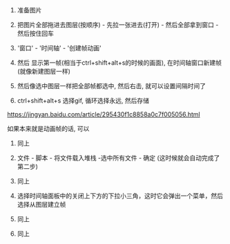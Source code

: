 1. 准备图片

2. 把图片全部拖进去图层(按顺序) - 先拉一张进去(打开) - 然后全部拿到窗口 - 然后按住回车

3. '窗口' -  '时间轴' - '创建帧动画'

4. 然后 显示第一帧(相当于ctrl+shift+alt+s的时候的画面), 在时间轴窗口新建帧(就像新建图层一样)

5. 然后像选中图层一样把全部帧都选中, 然后右击, 就可以设置间隔时间了

6. ctrl+shift+alt+s 选择gif, 循环选择永远, 然后存储


https://jingyan.baidu.com/article/295430f1c8858a0c7f005056.html



如果本来就是动画帧的话, 可以
1. 同上

2. 文件 - 脚本 - 将文件载入堆栈 -选中所有文件 - 确定  (这时候就会自动完成了第二步)

3. 同上

4. 选择时间轴面板中的关闭上下方的下拉小三角，这时它会弹出一个菜单，然后选择从图层建立帧

5. 同上

6. 同上